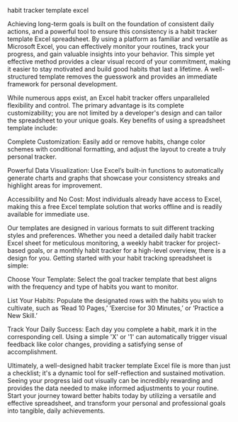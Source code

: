 habit tracker template excel


Achieving long-term goals is built on the foundation of consistent daily actions, and a powerful tool to ensure this consistency is a habit tracker template Excel spreadsheet. By using a platform as familiar and versatile as Microsoft Excel, you can effectively monitor your routines, track your progress, and gain valuable insights into your behavior. This simple yet effective method provides a clear visual record of your commitment, making it easier to stay motivated and build good habits that last a lifetime. A well-structured template removes the guesswork and provides an immediate framework for personal development.



While numerous apps exist, an Excel habit tracker offers unparalleled flexibility and control. The primary advantage is its complete customizability; you are not limited by a developer's design and can tailor the spreadsheet to your unique goals. Key benefits of using a spreadsheet template include:




Complete Customization: Easily add or remove habits, change color schemes with conditional formatting, and adjust the layout to create a truly personal tracker.


Powerful Data Visualization: Use Excel’s built-in functions to automatically generate charts and graphs that showcase your consistency streaks and highlight areas for improvement.


Accessibility and No Cost: Most individuals already have access to Excel, making this a free Excel template solution that works offline and is readily available for immediate use.





Our templates are designed in various formats to suit different tracking styles and preferences. Whether you need a detailed daily habit tracker Excel sheet for meticulous monitoring, a weekly habit tracker for project-based goals, or a monthly habit tracker for a high-level overview, there is a design for you. Getting started with your habit tracking spreadsheet is simple:




Choose Your Template: Select the goal tracker template that best aligns with the frequency and type of habits you want to monitor.


List Your Habits: Populate the designated rows with the habits you wish to cultivate, such as ‘Read 10 Pages,’ ‘Exercise for 30 Minutes,’ or ‘Practice a New Skill.’


Track Your Daily Success: Each day you complete a habit, mark it in the corresponding cell. Using a simple 'X' or '1' can automatically trigger visual feedback like color changes, providing a satisfying sense of accomplishment.





Ultimately, a well-designed habit tracker template Excel file is more than just a checklist; it's a dynamic tool for self-reflection and sustained motivation. Seeing your progress laid out visually can be incredibly rewarding and provides the data needed to make informed adjustments to your routine. Start your journey toward better habits today by utilizing a versatile and effective spreadsheet, and transform your personal and professional goals into tangible, daily achievements.
